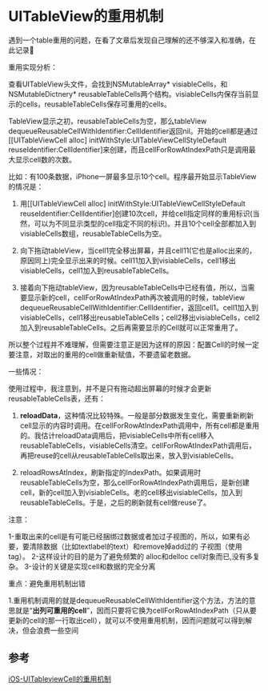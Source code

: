 # UITableView的重用机制

遇到一个table重用的问题，在看了文章后发现自己理解的还不够深入和准确，在此记录📝



重用实现分析：

查看UITableView头文件，会找到NSMutableArray* visiableCells，和NSMutableDictnery* reusableTableCells两个结构。visiableCells内保存当前显示的cells，reusableTableCells保存可重用的cells。

TableView显示之初，reusableTableCells为空，那么tableView dequeueReusableCellWithIdentifier:CellIdentifier返回nil。开始的cell都是通过[[UITableViewCell alloc] initWithStyle:UITableViewCellStyleDefault reuseIdentifier:CellIdentifier]来创建，而且cellForRowAtIndexPath只是调用最大显示cell数的次数。

比如：有100条数据，iPhone一屏最多显示10个cell。程序最开始显示TableView的情况是：

1. 用[[UITableViewCell alloc] initWithStyle:UITableViewCellStyleDefault reuseIdentifier:CellIdentifier]创建10次cell，并给cell指定同样的重用标识(当然，可以为不同显示类型的cell指定不同的标识)。并且10个cell全部都加入到visiableCells数组，reusableTableCells为空。

2. 向下拖动tableView，当cell1完全移出屏幕，并且cell11(它也是alloc出来的，原因同上)完全显示出来的时候。cell11加入到visiableCells，cell1移出visiableCells，cell1加入到reusableTableCells。

3. 接着向下拖动tableView，因为reusableTableCells中已经有值，所以，当需要显示新的cell，cellForRowAtIndexPath再次被调用的时候，tableView dequeueReusableCellWithIdentifier:CellIdentifier，返回cell1。cell1加入到visiableCells，cell1移出reusableTableCells；cell2移出visiableCells，cell2加入到reusableTableCells。之后再需要显示的Cell就可以正常重用了。

所以整个过程并不难理解，但需要注意正是因为这样的原因：配置Cell的时候一定要注意，对取出的重用的cell做重新赋值，不要遗留老数据。

一些情况：

使用过程中，我注意到，并不是只有拖动超出屏幕的时候才会更新reusableTableCells表，还有：

1. **reloadData**，这种情况比较特殊。一般是部分数据发生变化，需要重新刷新cell显示的内容时调用。在cellForRowAtIndexPath调用中，所有cell都是重用的。我估计reloadData调用后，把visiableCells中所有cell移入reusableTableCells，visiableCells清空。cellForRowAtIndexPath调用后，再把reuse的cell从reusableTableCells取出来，放入到visiableCells。

2. reloadRowsAtIndex，刷新指定的IndexPath。如果调用时reusableTableCells为空，那么cellForRowAtIndexPath调用后，是新创建cell，新的cell加入到visiableCells。老的cell移出visiableCells，加入到reusableTableCells。于是，之后的刷新就有cell做reuse了。

注意：

1-重取出来的cell是有可能已经捆绑过数据或者加过子视图的，所以，如果有必要，要清除数据（比如textlabel的text）和remove掉add过的
子视图（使用tag）。
2-这样设计的目的是为了避免频繁的 alloc和delloc cell对象而已,没有多复杂。
3-设计的关键是实现cell和数据的完全分离

重点：避免重用机制出错

1.重用机制调用的就是dequeueReusableCellWithIdentifier这个方法，方法的意思就是“**出列可重用的cell**”，因而只要将它换为cellForRowAtIndexPath（只从要更新的cell的那一行取出cell），就可以不使用重用机制，因而问题就可以得到解决，但会浪费一些空间


## 参考 

[iOS-UITableviewCell的重用机制](https://www.jianshu.com/p/481f8fdfb9e0)

